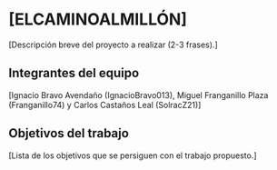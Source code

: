 # [ELCAMINOALMILLÓN]

[Descripción breve del proyecto a realizar (2-3 frases).]

## Integrantes del equipo

[Ignacio Bravo Avendaño (IgnacioBravo013), Miguel Franganillo Plaza (Franganillo74) y Carlos Castaños Leal (SolracZ21)]

## Objetivos del trabajo

[Lista de los objetivos que se persiguen con el trabajo propuesto.]

